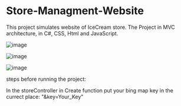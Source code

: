 # Store-Managment-Website
This project simulates website of IceCream store.
The Project in MVC architecture, in C#, CSS, Html
and JavaScript. 

![image](https://user-images.githubusercontent.com/72125926/126214595-5b29af09-8b8f-4da5-afb8-5624d906aa0d.png)

![image](https://user-images.githubusercontent.com/72125926/126214682-2ecf239d-7218-42dd-aca7-57325349eff7.png)

![image](https://user-images.githubusercontent.com/72125926/126214817-037bbe2b-286a-4392-9ecd-f108c2e9f501.png)



steps before running the project:

In the storeController in Create function put your bing map key in the currect place: "&key=Your_Key"
